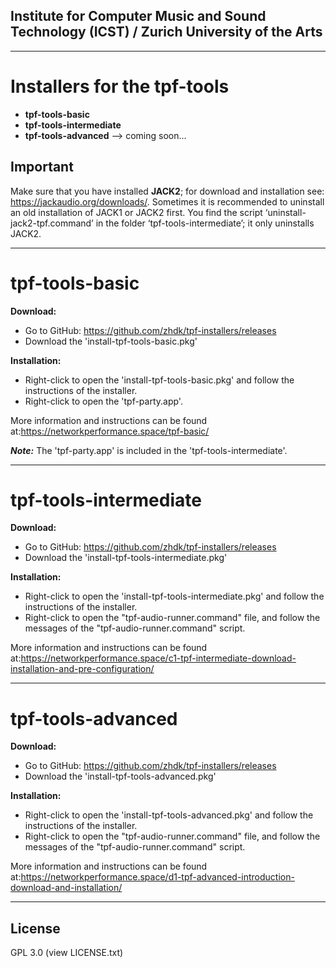 ## Institute for Computer Music and Sound Technology (ICST) / Zurich University of the Arts

-----
# Installers for the tpf-tools 
* **tpf-tools-basic**
* **tpf-tools-intermediate**
* **tpf-tools-advanced** --> coming soon...

## Important

Make sure that you have installed **JACK2**; for download and installation see: https://jackaudio.org/downloads/. Sometimes it is recommended to uninstall an old installation of JACK1 or JACK2 first. You find the script ‘uninstall-jack2-tpf.command’ in the folder ‘tpf-tools-intermediate’; it only uninstalls JACK2.

----

# tpf-tools-basic

**Download:**
* Go to GitHub: <https://github.com/zhdk/tpf-installers/releases>
* Download the 'install-tpf-tools-basic.pkg'


**Installation:**
* Right-click to open the 'install-tpf-tools-basic.pkg' and follow the instructions of the installer.
* Right-click to open the 'tpf-party.app'.

More information and instructions can be found at:<https://networkperformance.space/tpf-basic/>

***Note:*** The 'tpf-party.app' is included in the 'tpf-tools-intermediate'.

-----

# tpf-tools-intermediate 

**Download:**
* Go to GitHub: <https://github.com/zhdk/tpf-installers/releases>
* Download the 'install-tpf-tools-intermediate.pkg'

**Installation:**
* Right-click to open the 'install-tpf-tools-intermediate.pkg' and follow the instructions of the installer.
* Right-click to open the "tpf-audio-runner.command" file, and follow the messages of the "tpf-audio-runner.command" script.

More information and instructions can be found at:<https://networkperformance.space/c1-tpf-intermediate-download-installation-and-pre-configuration/>

-----

# tpf-tools-advanced

**Download:**
* Go to GitHub: <https://github.com/zhdk/tpf-installers/releases>
* Download the 'install-tpf-tools-advanced.pkg'

**Installation:**
* Right-click to open the 'install-tpf-tools-advanced.pkg' and follow the instructions of the installer.
* Right-click to open the "tpf-audio-runner.command" file, and follow the messages of the "tpf-audio-runner.command" script.

More information and instructions can be found at:<https://networkperformance.space/d1-tpf-advanced-introduction-download-and-installation/>

----
## License
GPL 3.0 (view LICENSE.txt)
